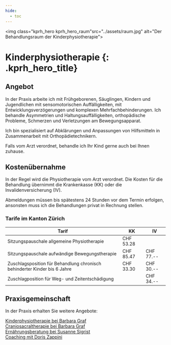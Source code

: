 ```yaml
---
hide:
  - toc
---
```


<img class="kprh_hero kprh_hero_raum"src="../assets/raum.jpg" alt="Der Behandlungsraum der Kinderphysiotherapie">

# Kinderphysiotherapie {: .kprh_hero_title}

## Angebot 

In der Praxis arbeite ich mit Frühgeborenen, Säuglingen, Kindern und Jugendlichen mit sensomotorischen Auffälligkeiten, mit Entwicklungsverzögerungen und komplexen Mehrfachbehinderungen. Ich behandle Asymmetrien und Haltungsauffälligkeiten, orthopädische Probleme, Schmerzen und Verletzungen am Bewegungsapparat. 

Ich bin spezialisiert auf Abklärungen und Anpassungen von Hilfsmitteln in Zusammenarbeit mit Orthopädietechnikern. 
  
Falls vom Arzt verordnet, behandle ich Ihr Kind gerne auch bei Ihnen zuhause.

## Kostenübernahme

In der Regel wird die Physiotherapie vom Arzt verordnet. Die Kosten für die Behandlung übernimmt die Krankenkasse (KK) oder die Invalidenversicherung (IV). 

Abmeldungen müssen bis spätestens 24 Stunden vor dem Termin erfolgen, ansonsten muss ich die Behandlungen privat in Rechnung stellen. 

### Tarife im Kanton Zürich

| Tarif                                                                     | KK        | IV        |
| ------------------------------------------------------------------------- | --------- | --------- |
| Sitzungspauschale allgemeine Physiotherapie                               | CHF 53.28 |           |
| Sitzungspauschale aufwändige Bewegungstherapie                            | CHF 85.47 | CHF 77.-- | 
| Zuschlagsposition für Behandlung chronisch behinderter Kinder bis 6 Jahre | CHF 33.30 | CHF 30.-- |
| Zuschlagposition für Weg- und Zeitentschädigung                           |           | CHF 34.-- |

## Praxisgemeinschaft

In der Praxis erhalten Sie weitere Angebote: 

[Kinderphysiotherapie bei Barbara Graf](http://kinder-physiotherapie.ch)<br>
[Craniosacraltherapie bei Barbara Graf](http://craniosacral-winterthur.ch)<br>
[Ernährungsberatung bei Susanne Sigrist](https://ernaehrungsberatungwinterthur.ch/)<br>
[Coaching mit Doris Zappini](https://www.doris-zappini.ch/)


